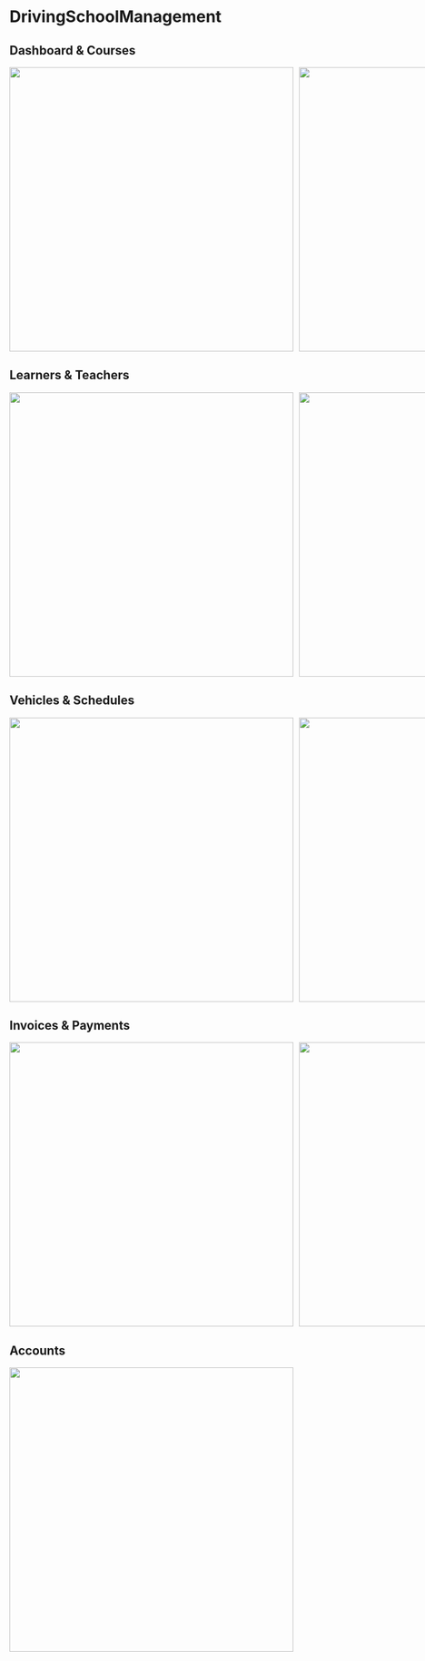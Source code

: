 # DrivingSchoolManagement

<h2>Dashboard & Courses</h2>
<div style="display: flex; gap: 10px;">
    <img src="https://github.com/user-attachments/assets/d405bf88-e334-402e-89f7-8138d7d14f6a" width="500"/>
    <img src="https://github.com/user-attachments/assets/acd627d1-220d-4a3a-b0c8-f8557947d9e1" width="500"/>
</div>

<h2>Learners & Teachers</h2>
<div style="display: flex; gap: 10px;">
    <img src="https://github.com/user-attachments/assets/49db7ea8-2493-4cf7-b96a-87ae683ec63d" width="500"/>
    <img src="https://github.com/user-attachments/assets/0606ff52-d134-4000-bfc9-a843fe695752" width="500"/>
</div>

<h2>Vehicles & Schedules</h2>
<div style="display: flex; gap: 10px;">
    <img src="https://github.com/user-attachments/assets/cbe84ba2-e1da-42d9-aadc-7a8a89ddb1a4" width="500"/>
    <img src="https://github.com/user-attachments/assets/ca5e4223-816a-45f5-9fa9-f0f1651860b6" width="500"/>
</div>

<h2>Invoices & Payments</h2>
<div style="display: flex; gap: 10px;">
    <img src="https://github.com/user-attachments/assets/68085111-94da-4ba6-9b05-68c3dcd4bc77" width="500"/>
    <img src="https://github.com/user-attachments/assets/5a38af5c-9443-4658-b6a6-5b167da038f9" width="500"/>
</div>

<h2>Accounts</h2>
<img src="https://github.com/user-attachments/assets/68bba017-4122-4b54-a4bc-3650657459db" width="500"/>
